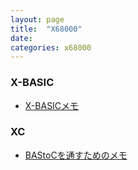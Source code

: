 ```yaml
---
layout: page
title:  "X68000"
date:   
categories: x68000
---
```


### X-BASIC

- [X-BASICメモ](2024-05-27-x68k-xbasic-memo.html)

### XC

- [BAStoCを通すためのメモ](2025-02-11-x68k-bas2c-memo.html)